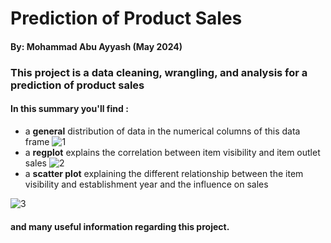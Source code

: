# Prediction of Product Sales
#### By: Mohammad Abu Ayyash (May 2024)
### This project is a data cleaning, wrangling, and analysis for a prediction of product sales
#### In this summary you'll find :
- a **general** distribution of data in the numerical columns of this data frame
![1](https://github.com/achelousace/Prediction-of-Product/assets/168934903/7ca75718-f700-4505-bfe2-8ae839502341)
- a **regplot** explains the correlation between item visibility and item outlet sales
![2](https://github.com/achelousace/Prediction-of-Product/assets/168934903/218ca313-35ca-4c85-9bb9-5c07b6ec25b5)
- a **scatter plot** explaining the different relationship between the item visibility and establishment year and the influence on sales

![3](https://github.com/achelousace/Prediction-of-Product/assets/168934903/c2e535f2-c3bd-4d75-b528-cfebba66f785)
#### and many useful information regarding this project.
